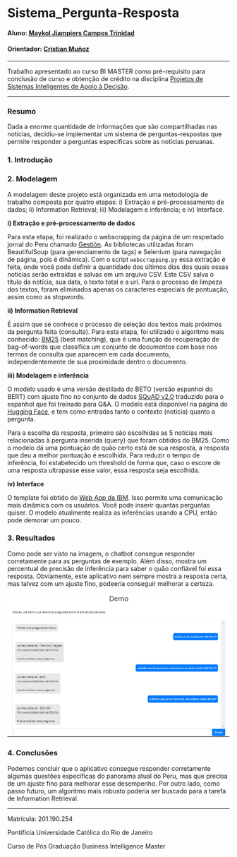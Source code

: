# Sistema_Pergunta-Resposta


#### Aluno: [Maykol Jiampiers Campos Trinidad](https://github.com/mkl04)
#### Orientador: [Cristian Muñoz](https://github.com/crismunoz)

---

Trabalho apresentado ao curso BI MASTER como pré-requisito para conclusão de curso e obtenção de crédito na disciplina [Projetos de Sistemas Inteligentes de
Apoio à Decisão](https://ica.puc-rio.ai/es/bi-master-es/).

---

### Resumo

Dada a enorme quantidade de informações que são compartilhadas nas notícias, decidiu-se implementar um sistema de perguntas-respostas que permite responder a perguntas específicas sobre as notícias peruanas.

### 1. Introdução

### 2. Modelagem

A modelagem deste projeto está organizada em uma metodologia de trabalho composta por quatro etapas: i) Extração e pré-processamento de dados; ii) Information Retrieval; iii) Modelagem e inferência; e iv) Interface.

**i) Extração e pré-processamento de dados**

Para esta etapa, foi realizado o webscrapping da página de um respeitado jornal do Peru chamado [Gestión](https://gestion.pe/). As bibliotecas utilizadas foram BeautifulSoup (para gerenciamento de tags) e Selenium (para navegação de página, pois é dinâmica). Com o script `webscrapping.py` essa extração é feita, onde você pode definir a quantidade dos últimos dias dos quais essas notícias serão extraídas e salvas em um arquivo CSV. Este CSV salva o título da notícia, sua data, o texto total e a url. Para o processo de limpeza dos textos, foram eliminados apenas os caracteres especiais de pontuação, assim como as stopwords.

**ii) Information Retrieval**

É assim que se conhece o processo de seleção dos textos mais próximos da pergunta feita (consulta). Para esta etapa, foi utilizado o algoritmo mais conhecido: [BM25](https://en.wikipedia.org/wiki/Okapi_BM25) (best matching), que é uma função de recuperação de bag-of-words que classifica um conjunto de documentos com base nos termos de consulta que aparecem em cada documento, independentemente de sua proximidade dentro o documento. 

**iii) Modelagem e inferência**

O modelo usado é uma versão destilada do BETO (versão espanhol do BERT) com ajuste fino no conjunto de dados [SQuAD v2.0](https://rajpurkar.github.io/SQuAD-explorer/) traduzido para o espanhol que foi treinado para Q&A. O modelo está disponível na página do [Hugging Face](https://huggingface.co/), e tem como entradas tanto o contexto (notícia) quanto a pergunta.

Para a escolha da resposta, primeiro são escolhidas as 5 notícias mais relacionadas à pergunta inserida (query) que foram obtidos do BM25. Como o modelo dá uma pontuação de quão certo está de sua resposta, a resposta que deu a melhor pontuação é escolhida. Para reduzir o tempo de inferência, foi estabelecido um threshold de forma que, caso o escore de uma resposta ultrapasse esse valor, essa resposta seja escolhida.


**iv) Interface**

O template foi obtido do [Web App da IBM](https://github.com/IBM/MAX-Question-Answering-Web-App). Isso permite uma comunicação mais dinâmica com os usuários. Você pode inserir quantas perguntas quiser. O modelo atualmente realiza as inferências usando a CPU, então pode demorar um pouco.


### 3. Resultados

Como pode ser visto na imagem, o chatbot consegue responder corretamente para as perguntas de exemplo. Além disso, mostra um percentual de precisão de inferência para saber o quão confiável foi essa resposta. Obviamente, este aplicativo nem sempre mostra a resposta certa, mas talvez com um ajuste fino, podeeria conseguir melhorar a certeza.

![Alt text](imgs/results.PNG?raw=true "Demo")

### 4. Conclusões

Podemos concluir que o aplicativo consegue responder corretamente algumas questões específicas do panorama atual do Peru, mas que precisa de um ajuste fino para melhorar esse desempenho. Por outro lado, como passo futuro, um algoritmo mais robusto poderia ser buscado para a tarefa de Information Retrieval.

---

Matrícula: 201.190.254

Pontifícia Universidade Católica do Rio de Janeiro

Curso de Pós Graduação Business Intelligence Master